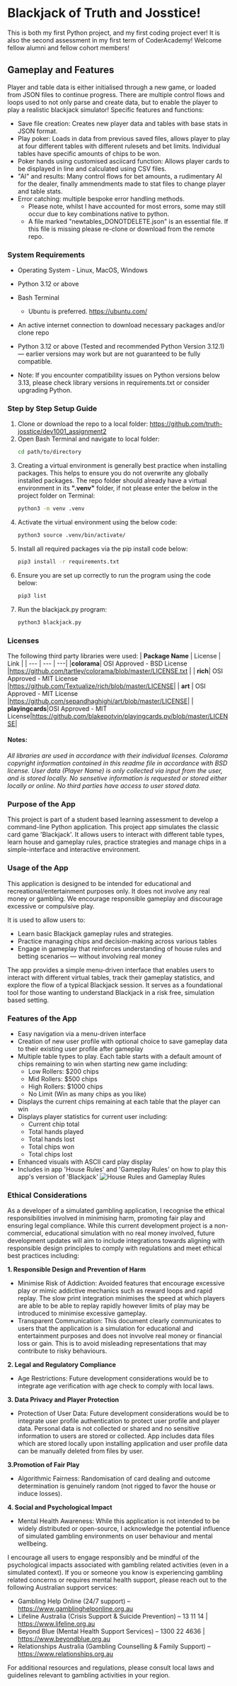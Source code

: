 # Blackjack of Truth and Josstice!
This is both my first Python project, and my first coding project ever! It is also the second assessment in my first term of CoderAcademy! Welcome fellow alumni and fellow cohort members!

## Gameplay and Features
Player and table data is either initialised through a new game, or loaded from JSON files to continue progress. There are multiple control flows and loops used to not only parse and create data, but to enable the player to play a realistic blackjack simulator!
Specific features and functions:
- Save file creation: Creates new player data and tables with base stats in JSON format.
- Play poker: Loads in data from previous saved files, allows player to play at four different tables with different rulesets and bet limits. Individual tables have specific amounts of chips to be won.
- Poker hands using customised asciicard function: Allows player cards to be displayed in line and calculated using CSV files.
- "AI" and results: Many control flows for bet amounts, a rudimentary AI for the dealer, finally ammendments made to stat files to change player and table stats.
- Error catching: multiple bespoke error handling methods.
    - Please note, whilst I have accounted for most errors, some may still occur due to key combinations native to python.
    - A file marked "newtables_DONOTDELETE.json" is an essential file. If this file is missing please re-clone or download from the remote repo.

### System Requirements
- Operating System - Linux, MacOS, Windows
- Python 3.12 or above
- Bash Terminal
    - Ubuntu is preferred.
    <https://ubuntu.com/>
- An active internet connection to download necessary packages and/or clone repo

- Python 3.12 or above (Tested and recommended Python Version 3.12.1) — earlier versions may work but are not guaranteed to be fully compatible.
- Note: If you encounter compatibility issues on Python versions below 3.13, please check library versions in requirements.txt or consider upgrading Python.


### Step by Step Setup Guide
1. Clone or download the repo to a local folder: <https://github.com/truth-josstice/dev1001_assignment2>
2. Open Bash Terminal and navigate to local folder:
    ```bash
    cd path/to/directory
    ```
3. Creating a virtual environment is generally best practice when installing packages. This helps to ensure you do not overwrite any globally installed packages. The repo folder should already have a virtual environment in its **".venv"** folder, if not please enter the below in the project folder on Terminal:
    ```bash
    python3 -m venv .venv
    ```
4. Activate the virtual environment using the below code:
    ```bash
    python3 source .venv/bin/activate/
    ```
5. Install all required packages via the pip install code below:
    ```bash
    pip3 install -r requirements.txt
    ```
6. Ensure you are set up correctly to run the program using the code below:
    ```bash
    pip3 list
    ```
7. Run the blackjack.py program:
    ```bash
    python3 blackjack.py
    ```

### Licenses
The following third party libraries were used:
| **Package Name** | License | Link |
| --- | --- | ---|
|**colorama**| OSI Approved - BSD License |<https://github.com/tartley/colorama/blob/master/LICENSE.txt> |
| **rich**| OSI Approved - MIT License |<https://github.com/Textualize/rich/blob/master/LICENSE>|
| **art** | OSI Approved - MIT License |<https://github.com/sepandhaghighi/art/blob/master/LICENSE>|
| **playingcards**|OSI Approved - MIT License|<https://github.com/blakepotvin/playingcards.py/blob/master/LICENSE>|

#### Notes:
*All libraries are used in accordance with their individual licenses. Colorama copyright information contained in this readme file in accordance with BSD license.*
*User data (Player Name) is only collected via input from the user, and is stored locally. No sensetive information is requested or stored either locally or online. No third parties have access to user stored data.*


<!-- Nhi -->

### Purpose of the App

This project is part of a student based learning assessment to develop a command-line Python application. This project app simulates the classic card game 'Blackjack'. It allows users to interact with different table types, learn house and gameplay rules, practice strategies and manage chips in a simple-interface and interactive environment.

### Usage of the App

This application is designed to be intended for educational and recreational/entertainment purposes only. It does not involve any real money or gambling. We encourage responsible gameplay and discourage excessive or compulsive play.

It is used to allow users to:
- Learn basic Blackjack gameplay rules and strategies.
- Practice managing chips and decision-making across various tables
- Engage in gameplay that reinforces understanding of house rules and betting scenarios — without involving real money

The app provides a simple menu-driven interface that enables users to interact with different virtual tables, track their gameplay statistics, and explore the flow of a typical Blackjack session. It serves as a foundational tool for those wanting to understand Blackjack in a risk free, simulation based setting.

<!-- Think it would be good to include this description below but this would be after the implementation of the above functionality:

"The app is designed to comply with relevant legal and ethical standards, including age restrictions and data privacy. Please consult local laws for further information, and seek support if you believe you may be at risk for problem gambling."-->


### Features of the App

- Easy navigation via a menu-driven interface
- Creation of new user profile with optional choice to save gameplay data to their existing user profile after gameplay
- Multiple table types to play. Each table starts with a default amount of chips remaining to win when starting new game including:
    - Low Rollers: $200 chips
    - Mid Rollers: $500 chips
    - High Rollers: $1000 chips
    - No Limit (Win as many chips as you like)
- Displays the current chips remaining at each table that the player can win
- Displays player statistics for current user including:
    - Current chip total
    - Total hands played
    - Total hands lost
    - Total chips won
    - Total chips lost
- Enhanced visuals with ASCII card play display
- Includes in app 'House Rules' and 'Gameplay Rules' on how to play this app's version of 'Blackjack'
![House Rules and Gameplay Rules](/images/house-gameplay-rules.png "House Rules and Gameplay Rules")


### Ethical Considerations

As a developer of a simulated gambling application, I recognise the ethical responsibilities involved in minimising harm, promoting fair play and ensuring legal compliance. While this current development project is a non-commercial, educational simulation with no real money involved, future development updates will aim to include integrations towards aligning with responsible design principles to comply with regulations and meet ethical best practices including:

**1. Responsible Design and Prevention of Harm**
- Minimise Risk of Addiction:
Avoided features that encourage excessive play or mimic addictive mechanics such as reward loops and rapid replay. The slow print integration minimises the speed at which players are able to be able to replay rapidly however limits of play may be introduced to minimise excessive gameplay.
- Transparent Communication:
This document clearly communicates to users that the application is a simulation for educational and entertainment purposes and does not invvolve real money or financial loss or gain. This is to avoid misleading representations that may contribute to risky behaviours.

<!-- Research source: Simulated gambling environments can normalise betting behavior and increase the risk of problem gambling, even when no real money is involved. -->

**2. Legal and Regulatory Compliance**
- Age Restrictions:
Future development considerations would be to integrate age verification with age check to comply with local laws.

<!-- Research source: Compliance with Local Laws:
Ensure the game does not violate online gambling regulations, such as those outlined in the Australian Interactive Gambling Act. Even simulated gambling may fall under regulatory scrutiny if it promotes betting or could be mistaken for real gambling.-->

**3. Data Privacy and Player Protection**
- Protection of User Data:
Future development considerations would be to integrate user profile authentication to protect user profile and player data.
Personal data is not collected or shared and no sensitive information to users are stored or collected.
App includes data files which are stored locally upon installing application and user profile data can be manually deleted from files by user.

<!-- Research source: Applications should responsibly handle any personal or gameplay data, ensuring privacy and security. Persistent storage of statistics or profiles should not expose sensitive information. -->

**3.Promotion of Fair Play**
- Algorithmic Fairness:
Randomisation of card dealing and outcome determination is genuinely random (not rigged to favor the house or induce losses).

<!-- Can probably consider including a documented logic (like flowshare) to show how functions use randomisation/ai to support fairness in gameplay. -->

<!-- Research source: Disclosure of Odds and Rules: Game rules, odds, and payout structures must be accessible and understandable to all users. Hidden mechanics or unclear rules undermine informed user choice. -->

**4. Social and Psychological Impact**
- Mental Health Awareness:
While this application is not intended to be widely distributed or open-source, I acknowledge the potential influence of simulated gambling environments on user behaviour and mental wellbeing.

I encourage all users to engage responsibly and be mindful of the psychological impacts associated with gambling related activities (even in a simulated context). If you or someone you know is experiencing gambling related concerns or requires mental health support, please reach out to the following Australian support services:

- Gambling Help Online (24/7 support) – https://www.gamblinghelponline.org.au
- Lifeline Australia (Crisis Support & Suicide Prevention) – 13 11 14 | https://www.lifeline.org.au
- Beyond Blue (Mental Health Support Services) – 1300 22 4636 | https://www.beyondblue.org.au
- Relationships Australia (Gambling Counselling & Family Support) – https://www.relationships.org.au

For additional resources and regulations, please consult local laws and guidelines relevant to gambling activities in your region.

<!-- Research source: Consider including resources or warnings about problem gambling and offer links to support services if the game is widely distributed.
Avoiding Social Harm: Developers should be aware that simulated gambling can influence attitudes towards real gambling, potentially leading to harmful behaviors over time.-->


<!-- IMPORTANT TO NOTE FOR THIS DEVELOPMENT PROJECT:
"Developers working on gambling simulations bear ethical responsibilities to minimise harm, comply with relevant laws, protect user data, and promote fair, transparent play. Referencing regulatory and academic guidance is essential to ensure that such projects do not inadvertently contribute to gambling-related harms or regulatory breaches."

I've done the research relevant to this ethical concern of simulated gambling using the below resources/references:
1. [ACMA Interactive Gambling Act Overview](https://www.acma.gov.au/about-interactive-gambling-act)
2. [Academic Analysis (TandF)](https://www.tandfonline.com/doi/full/10.1080/15256480.2025.2494575?src=exp-la)
3. [Parliamentary Report - Simulated Gambling](https://www.aph.gov.au/Parliamentary_Business/Committees/House/Social_Policy_and_Legal_Affairs/Onlinegamblingimpacts/Report/Chapter_6_-_Simulated_gambling_and_gambling-like_activities) -->
